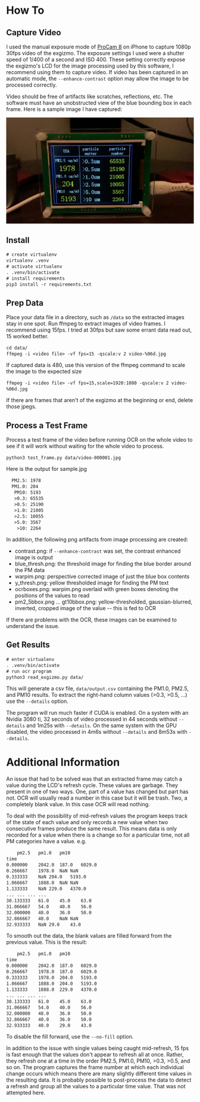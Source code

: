 # How To

## Capture Video

I used the manual exposure mode of [ProCam 8](https://apps.apple.com/in/app/procam-8/id730712409) on iPhone to capture 1080p 30fps video of the exgizmo. The exposure settings I used were a shutter speed of 1/400 of a second and ISO 400. These setting correctly expose the exgizmo's LCD for the image processing used by this software, I recommend using them to capture video. If video has been captured in an automatic mode, the `--enhance-contrast` option may allow the image to be processed correctly.

Video should be free of artifacts like scratches, reflections, etc. The software must have an unobstructed view of the blue bounding box in each frame. Here is a sample image I have captured:

![A sample image of the exgizmo](/assets/sample.jpg)

## Install
```
# create virtualenv
virtualenv .venv
# activate virtualenv
. .venv/bin/activate
# install requirements
pip3 install -r requirements.txt
```

## Prep Data

Place your data file in a directory, such as `/data` so the extracted images stay in one spot. Run ffmpeg to extract images of video frames. I recommend using 15fps. I tried at 30fps but saw some errant data read out, 15 worked better.

```
cd data/
ffmpeg -i <video file> -vf fps=15 -qscale:v 2 video-%06d.jpg
```

If captured data is 480, use this version of the ffmpeg command to scale the image to the expected size
```
ffmpeg -i <video file> -vf fps=15,scale=1920:1080 -qscale:v 2 video-%06d.jpg
```

If there are frames that aren't of the exgizmo at the beginning or end, delete those jpegs.

## Process a Test Frame

Process a test frame of the video before running OCR on the whole video to see if it will work without waiting for the whole video to process.

```
python3 test_frame.py data/video-000001.jpg
```

Here is the output for sample.jpg
```
  PM2.5: 1978
  PM1.0: 204
   PM10: 5193
   >0.3: 65535
   >0.5: 25190
   >1.0: 21005
   >2.5: 10055
   >5.0: 3567
    >10: 2264
```

In addition, the following png artifacts from image processing are created:
* contrast.png: if `--enhance-contrast` was set, the contrast enhanced image is output
* blue_thresh.png: the threshold image for finding the blue border around the PM data
* warpim.png: perspective corrected image of just the blue box contents
* y_thresh.png: yellow thresholded image for finding the PM text
* ocrboxes.png: warpim.png overlaid with green boxes denoting the positions of the values to read
* pm2_5bbox.png ... gt10bbox.png: yellow-thresholded, gaussian-blurred, inverted, cropped image of the value -- this is fed to OCR

If there are problems with the OCR, these images can be examined to understand the issue.

## Get Results

```
# enter virtualenv
. .venv/bin/activate
# run ocr program
python3 read_exgizmo.py data/
```

This will generate a csv file, `data/output.csv` containing the PM1.0, PM2.5, and PM10 results. To extract the right-hand column values (>0.3, >0.5, ...) use the `--details` option.

The program will run much faster if CUDA is enabled. On a system with an Nvidia 3080 ti, 32 seconds of video processed in 44 seconds without `--details` and 1m25s with `--details`. On the same system with the GPU disabled, the video processed in 4m6s without `--details` and 8m53s with `--details`.

# Additional Information

An issue that had to be solved was that an extracted frame may catch a value during the LCD's refresh cycle. These values are garbage. They present in one of two ways. One, part of a value has changed but part has not. OCR will usually read a number in this case but it will be trash. Two, a completely blank value. In this case OCR will read nothing.

To deal with the possibility of mid-refresh values the program keeps track of the state of each value and only records a new value when two consecutive frames produce the same result. This means data is only recorded for a value when there is a change so for a particular time, not all PM categories have a value. e.g.
```
	pm2.5	pm1.0	pm10
time			
0.000000	2042.0	187.0	6029.0
0.266667	1978.0	NaN	NaN
0.333333	NaN	204.0	5193.0
1.066667	1888.0	NaN	NaN
1.133333	NaN	229.0	4370.0
...	...	...	...
30.133333	61.0	45.0	63.0
31.066667	54.0	40.0	56.0
32.000000	48.0	36.0	50.0
32.866667	40.0	NaN	NaN
32.933333	NaN	29.0	43.0
```
To smooth out the data, the blank values are filled forward from the previous value. This is the result:
```
	pm2.5	pm1.0	pm10
time			
0.000000	2042.0	187.0	6029.0
0.266667	1978.0	187.0	6029.0
0.333333	1978.0	204.0	5193.0
1.066667	1888.0	204.0	5193.0
1.133333	1888.0	229.0	4370.0
...	...	...	...
30.133333	61.0	45.0	63.0
31.066667	54.0	40.0	56.0
32.000000	48.0	36.0	50.0
32.866667	40.0	36.0	50.0
32.933333	40.0	29.0	43.0
```

To disable the fill forward, use the `--no-fill` option.

In addition to the issue with single values being caught mid-refresh, 15 fps is fast enough that the values don't appear to refresh all at once. Rather, they refresh one at a time in the order PM2.5, PM1.0, PM10, >0.3, >0.5, and so on. The program captures the frame number at which each individual change occurs which means there are many slightly different time values in the resulting data. It is probably possible to post-process the data to detect a refresh and group all the values to a particular time value. That was not attempted here.

